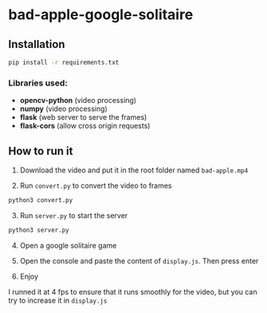 # bad-apple-google-solitaire

## Installation

```bash
pip install -r requirements.txt
```

### Libraries used:

- **opencv-python** (video processing)
- **numpy** (video processing)
- **flask** (web server to serve the frames)
- **flask-cors** (allow cross origin requests)

## How to run it

1. Download the video and put it in the root folder named `bad-apple.mp4`

2. Run `convert.py` to convert the video to frames

```bash	
python3 convert.py
```

3. Run `server.py` to start the server

```bash
python3 server.py
```

4. Open a google solitaire game

5. Open the console and paste the content of `display.js`. Then press enter

6. Enjoy

I runned it at 4 fps to ensure that it runs smoothly for the video, but you can try to increase it in `display.js`